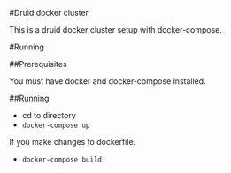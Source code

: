 #Druid docker cluster

This is a druid docker cluster setup with docker-compose.

#Running

##Prerequisites

You must have docker and docker-compose installed.

##Running

* cd to directory 
* `docker-compose up`


If you make changes to dockerfile.

* `docker-compose build`

